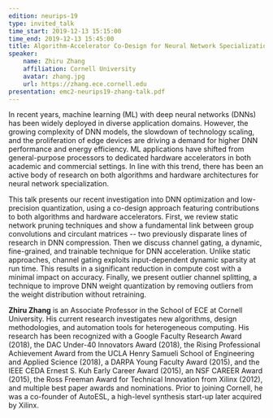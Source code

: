 ```yaml
---
edition: neurips-19
type: invited_talk
time_start: 2019-12-13 15:15:00
time_end: 2019-12-13 15:45:00
title: Algorithm-Accelerator Co-Design for Neural Network Specialization
speaker:
    name: Zhiru Zhang
    affiliation: Cornell University
    avatar: zhang.jpg
    url: https://zhang.ece.cornell.edu
presentation: emc2-neurips19-zhang-talk.pdf
---
```

In recent years, machine learning (ML) with deep neural networks (DNNs) has been widely deployed in diverse application domains. However, the growing complexity of DNN models, the slowdown of technology scaling, and the proliferation of edge devices are driving a demand for higher DNN performance and energy efficiency. ML applications have shifted from general-purpose processors to dedicated hardware accelerators in both academic and commercial settings. In line with this trend, there has been an active body of research on both algorithms and hardware architectures for neural network specialization.

This talk presents our recent investigation into DNN optimization and low-precision quantization, using a co-design approach featuring contributions to both algorithms and hardware accelerators. First, we review static network pruning techniques and show a fundamental link between group convolutions and circulant matrices -- two previously disparate lines of research in DNN compression. Then we discuss channel gating, a dynamic, fine-grained, and trainable technique for DNN acceleration. Unlike static approaches, channel gating exploits input-dependent dynamic sparsity at run time. This results in a significant reduction in compute cost with a minimal impact on accuracy. Finally, we present outlier channel splitting, a technique to improve DNN weight quantization by removing outliers from the weight distribution without retraining.

**Zhiru Zhang** is an Associate Professor in the School of ECE at Cornell University. His current research investigates new algorithms, design methodologies, and automation tools for heterogeneous computing. His research has been recognized with a Google Faculty Research Award (2018), the DAC Under-40 Innovators Award (2018), the Rising Professional Achievement Award from the UCLA Henry Samueli School of Engineering and Applied Science (2018), a DARPA Young Faculty Award (2015), and the IEEE CEDA Ernest S. Kuh Early Career Award (2015), an NSF CAREER Award (2015), the Ross Freeman Award for Technical Innovation from Xilinx (2012), and multiple best paper awards and nominations. Prior to joining Cornell, he was a co-founder of AutoESL, a high-level synthesis start-up later acquired by Xilinx.